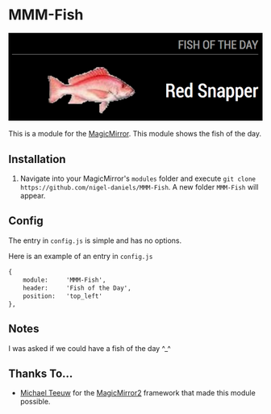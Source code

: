 # MMM-Fish
![Fish of the day](fish.png "Fish of the day.")

This is a module for the [MagicMirror](https://github.com/MichMich/MagicMirror/tree/develop). This module shows the fish of the day.

## Installation
1. Navigate into your MagicMirror's `modules` folder and execute `git clone https://github.com/nigel-daniels/MMM-Fish`.  A new folder `MMM-Fish` will appear.

## Config
The entry in `config.js` is simple and has no options.

Here is an example of an entry in `config.js`
```
{
    module:		'MMM-Fish',
    header:		'Fish of the Day',
    position:	'top_left'
},
```

## Notes
I was asked if we could have a fish of the day ^_^

## Thanks To...
- [Michael Teeuw](https://github.com/MichMich) for the [MagicMirror2](https://github.com/MichMich/MagicMirror/tree/develop) framework that made this module possible.
